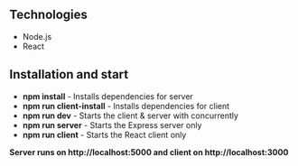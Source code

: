 ## Technologies

  - Node.js
  - React

## Installation and start
  
  - **npm install** - Installs dependencies for server 
  - **npm run client-install** - Installs dependencies for client 
  - **npm run dev** - Starts the client & server with concurrently 
  - **npm run server** - Starts the Express server only 
  - **npm run client** - Starts the React client only 
   
**Server runs on http://localhost:5000 and client on http://localhost:3000**
